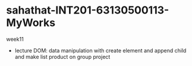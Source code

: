 # sahathat-INT201-63130500113-MyWorks
week11
 - lecture DOM: data manipulation with create element and append child and make list product on group project
